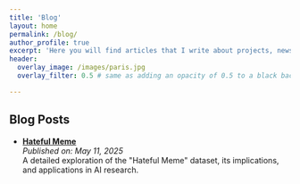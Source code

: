 ```yaml
---
title: 'Blog'
layout: home
permalink: /blog/
author_profile: true
excerpt: 'Here you will find articles that I write about projects, news or to keep track of what I have been doing.'
header:
  overlay_image: /images/paris.jpg
  overlay_filter: 0.5 # same as adding an opacity of 0.5 to a black background

---
```


## Blog Posts

- **[Hateful Meme](../_posts/2025-05-11_hateful_meme.md)**  
  *Published on: May 11, 2025*  
  A detailed exploration of the "Hateful Meme" dataset, its implications, and applications in AI research.

